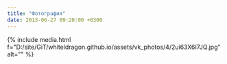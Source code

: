 ```yaml
---
title: "Фотография"
date: 2013-06-27 09:20:00 +0300
---
```



{% include media.html f="D:/site/GiT/whiteldragon.github.io/assets/vk_photos/4/2ui63X6I7JQ.jpg" alt="" %}
